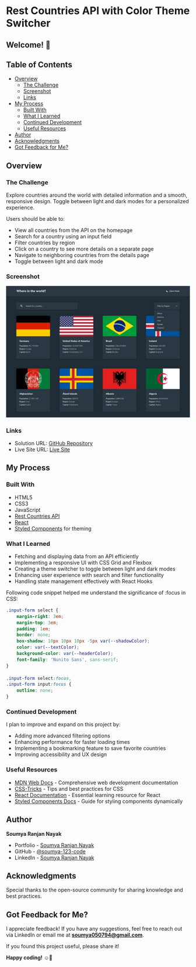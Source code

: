 # Rest Countries API with Color Theme Switcher

## Welcome! 👋

## Table of Contents

- [Overview](#overview)
  - [The Challenge](#the-challenge)
  - [Screenshot](#screenshot)
  - [Links](#links)
- [My Process](#my-process)
  - [Built With](#built-with)
  - [What I Learned](#what-i-learned)
  - [Continued Development](#continued-development)
  - [Useful Resources](#useful-resources)
- [Author](#author)
- [Acknowledgments](#acknowledgments)
- [Got Feedback for Me?](#got-feedback-for-me)

## Overview

### The Challenge

Explore countries around the world with detailed information and a smooth, responsive design. Toggle between light and dark modes for a personalized experience.

Users should be able to:

- View all countries from the API on the homepage
- Search for a country using an input field
- Filter countries by region
- Click on a country to see more details on a separate page
- Navigate to neighboring countries from the details page
- Toggle between light and dark mode

### Screenshot

![Design Preview](./design/desktop-design-home-dark.jpg)

### Links

- Solution URL: [GitHub Repository](https://github.com/soumya-123-code/Rest-countries-api-with-color-theme-switcher_frontend_project)
- Live Site URL: [Live Site](https://rest-country-api-frontend.netlify.app/)

## My Process

### Built With

- HTML5
- CSS3
- JavaScript
- [Rest Countries API](https://restcountries.com/)
- [React](https://reactjs.org/)
- [Styled Components](https://styled-components.com/) for theming

### What I Learned

- Fetching and displaying data from an API efficiently
- Implementing a responsive UI with CSS Grid and Flexbox
- Creating a theme switcher to toggle between light and dark modes
- Enhancing user experience with search and filter functionality
- Handling state management effectively with React Hooks

Following code snippet helped me understand the significance of :focus in CSS:

```css
.input-form select {
    margin-right: 3em;
    margin-top: 3em;
    padding: 1em;
    border: none;
    box-shadow: 10px 10px 10px -5px var(--shadowColor);
    color: var(--textColor);
    background-color: var(--headerColor);
    font-family: 'Nunito Sans', sans-serif;
}

.input-form select:focus,
.input-form input:focus {
    outline: none;
}
```

### Continued Development

I plan to improve and expand on this project by:

- Adding more advanced filtering options
- Enhancing performance for faster loading times
- Implementing a bookmarking feature to save favorite countries
- Improving accessibility and UX design

### Useful Resources

- [MDN Web Docs](https://developer.mozilla.org/) - Comprehensive web development documentation
- [CSS-Tricks](https://css-tricks.com/) - Tips and best practices for CSS
- [React Documentation](https://reactjs.org/docs/getting-started.html) - Essential learning resource for React
- [Styled Components Docs](https://styled-components.com/docs) - Guide for styling components dynamically

## Author

**Soumya Ranjan Nayak**

- Portfolio - [Soumya Ranjan Nayak](https://soumya-123-code.github.io/itsmesoumya)
- GitHub - [@soumya-123-code](https://github.com/soumya-123-code/Rest-countries-api-with-color-theme-switcher_frontend_project)
- LinkedIn - [Soumya Ranjan Nayak](https://www.linkedin.com/in/soumya-ranjan-nayak-50069a15a)

## Acknowledgments

Special thanks to the open-source community for sharing knowledge and best practices.

## Got Feedback for Me?

I appreciate feedback! If you have any suggestions, feel free to reach out via LinkedIn or email me at **soumya050794@gmail.com**.

If you found this project useful, please share it!

**Happy coding!** ☺️🚀

